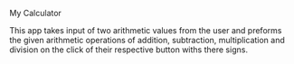 My Calculator

This app takes input of two arithmetic values from the user and preforms the given arithmetic operations of addition, subtraction, multiplication and division on the click of their respective button withs there signs.
